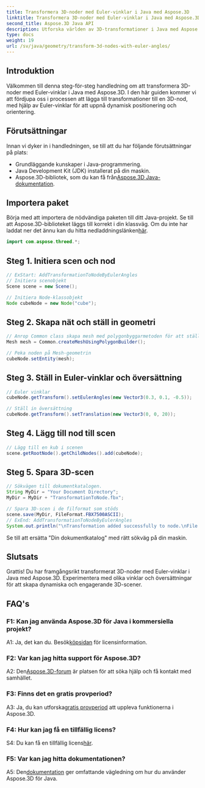 ```yaml
---
title: Transformera 3D-noder med Euler-vinklar i Java med Aspose.3D
linktitle: Transformera 3D-noder med Euler-vinklar i Java med Aspose.3D
second_title: Aspose.3D Java API
description: Utforska världen av 3D-transformationer i Java med Aspose.3D. Följ vår steg-för-steg-guide för att lägga till dynamiska Euler-vinklar till dina 3D-noder.
type: docs
weight: 19
url: /sv/java/geometry/transform-3d-nodes-with-euler-angles/
---
```

## Introduktion

Välkommen till denna steg-för-steg handledning om att transformera 3D-noder med Euler-vinklar i Java med Aspose.3D. I den här guiden kommer vi att fördjupa oss i processen att lägga till transformationer till en 3D-nod, med hjälp av Euler-vinklar för att uppnå dynamisk positionering och orientering.

## Förutsättningar

Innan vi dyker in i handledningen, se till att du har följande förutsättningar på plats:

- Grundläggande kunskaper i Java-programmering.
- Java Development Kit (JDK) installerat på din maskin.
-  Aspose.3D-bibliotek, som du kan få från[Aspose.3D Java-dokumentation](https://reference.aspose.com/3d/java/).

## Importera paket

 Börja med att importera de nödvändiga paketen till ditt Java-projekt. Se till att Aspose.3D-biblioteket läggs till korrekt i din klassväg. Om du inte har laddat ner det ännu kan du hitta nedladdningslänken[här](https://releases.aspose.com/3d/java/).

```java
import com.aspose.threed.*;
```

## Steg 1. Initiera scen och nod

```java
// ExStart: AddTransformationToNodeByEulerAngles
// Initiera scenobjekt
Scene scene = new Scene();

// Initiera Node-klassobjekt
Node cubeNode = new Node("cube");
```

## Steg 2. Skapa nät och ställ in geometri

```java
// Anrop Common class skapa mesh med polygonbyggarmetoden för att ställa in mesh-instans
Mesh mesh = Common.createMeshUsingPolygonBuilder();

// Peka noden på Mesh-geometrin
cubeNode.setEntity(mesh);
```

## Steg 3. Ställ in Euler-vinklar och översättning

```java
// Euler vinklar
cubeNode.getTransform().setEulerAngles(new Vector3(0.3, 0.1, -0.5));

// Ställ in översättning
cubeNode.getTransform().setTranslation(new Vector3(0, 0, 20));
```

## Steg 4. Lägg till nod till scen

```java
// Lägg till en kub i scenen
scene.getRootNode().getChildNodes().add(cubeNode);
```

## Steg 5. Spara 3D-scen

```java
// Sökvägen till dokumentkatalogen.
String MyDir = "Your Document Directory";
MyDir = MyDir + "TransformationToNode.fbx";

// Spara 3D-scen i de filformat som stöds
scene.save(MyDir, FileFormat.FBX7500ASCII);
// ExEnd: AddTransformationToNodeByEulerAngles
System.out.println("\nTransformation added successfully to node.\nFile saved at " + MyDir);
```

Se till att ersätta "Din dokumentkatalog" med rätt sökväg på din maskin.

## Slutsats

Grattis! Du har framgångsrikt transformerat 3D-noder med Euler-vinklar i Java med Aspose.3D. Experimentera med olika vinklar och översättningar för att skapa dynamiska och engagerande 3D-scener.

## FAQ's

### F1: Kan jag använda Aspose.3D för Java i kommersiella projekt?

 A1: Ja, det kan du. Besök[köpsidan](https://purchase.aspose.com/buy) för licensinformation.

### F2: Var kan jag hitta support för Aspose.3D?

 A2: Den[Aspose.3D-forum](https://forum.aspose.com/c/3d/18) är platsen för att söka hjälp och få kontakt med samhället.

### F3: Finns det en gratis provperiod?

 A3: Ja, du kan utforska[gratis provperiod](https://releases.aspose.com/) att uppleva funktionerna i Aspose.3D.

### F4: Hur kan jag få en tillfällig licens?

 S4: Du kan få en tillfällig licens[här](https://purchase.aspose.com/temporary-license/).

### F5: Var kan jag hitta dokumentationen?

 A5: Den[dokumentation](https://reference.aspose.com/3d/java/) ger omfattande vägledning om hur du använder Aspose.3D för Java.